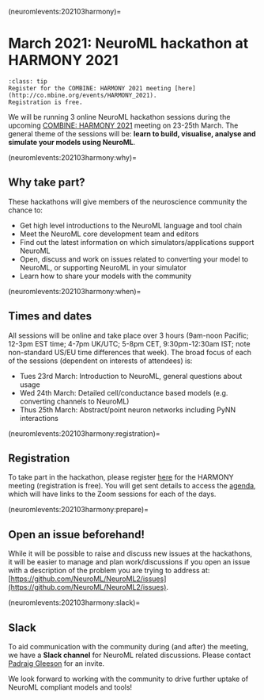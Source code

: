 (neuromlevents:202103harmony)=
# March 2021: NeuroML hackathon at HARMONY 2021

```{admonition} Registration for the COMBINE initiative's HARMONY 2021 meeting is free.
:class: tip
Register for the COMBINE: HARMONY 2021 meeting [here](http://co.mbine.org/events/HARMONY_2021).
Registration is free.
```

We will be running 3 online NeuroML hackathon sessions during the upcoming [COMBINE: HARMONY 2021](http://co.mbine.org/events/HARMONY_2021) meeting on 23-25th March.
The general theme of the sessions will be: **learn to build, visualise, analyse and simulate your models using NeuroML**.

(neuromlevents:202103harmony:why)=
## Why take part?

These hackathons will give members of the neuroscience community the chance to:

- Get high level introductions to the NeuroML language and tool chain
- Meet the NeuroML core development team and editors
- Find out the latest information on which simulators/applications support NeuroML
- Open, discuss and work on issues related to converting your model to NeuroML, or supporting NeuroML in your simulator
- Learn how to share your models with the community

(neuromlevents:202103harmony:when)=
## Times and dates

All sessions will be online and take place over 3 hours (9am-noon Pacific; 12-3pm EST time; 4-7pm UK/UTC; 5-8pm CET, 9:30pm-12:30am IST; note non-standard US/EU time differences that week).
The broad focus of each of the sessions (dependent on interests of attendees) is:

- Tues 23rd March: Introduction to NeuroML, general questions about usage
- Wed 24th March: Detailed cell/conductance based models (e.g. converting channels to NeuroML)
- Thus 25th March: Abstract/point neuron networks including PyNN interactions

(neuromlevents:202103harmony:registration)=
## Registration

To take part in the hackathon, please register [here](http://co.mbine.org/events/HARMONY_2021) for the HARMONY meeting (registration is free).
You will get sent details to access the [agenda](https://harmony2021.sched.com), which will have links to the Zoom sessions for each of the days.

(neuromlevents:202103harmony:prepare)=
## Open an issue beforehand!
While it will be possible to raise and discuss new issues at the hackathons, it will be easier to manage and plan work/discussions if you open an issue with a description of the problem you are trying to address at: [https://github.com/NeuroML/NeuroML2/issues](https://github.com/NeuroML/NeuroML2/issues).

(neuromlevents:202103harmony:slack)=
## Slack
To aid communication with the community during (and after) the meeting, we have a **Slack channel** for NeuroML related discussions.
Please contact [Padraig Gleeson](mailto:p_DOT_gleeson_AT_ucl.ac.uk) for an invite.

We look forward to working with the community to drive further uptake of NeuroML compliant models and tools!
